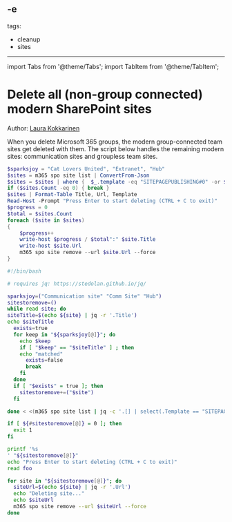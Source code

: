 -e <!-- DISCLAIMER: All secrets, passwords, and sensitive values in this document are examples only and not real credentials. -->
---
tags:
  - cleanup
  - sites
---

import Tabs from '@theme/Tabs';
import TabItem from '@theme/TabItem';

# Delete all (non-group connected) modern SharePoint sites

Author: [Laura Kokkarinen](https://laurakokkarinen.com/EXAMPLE_SECRET_VALUE_PLACEHOLDER/#EXAMPLE_SECRET_VALUE_PLACEHOLDER)

When you delete Microsoft 365 groups, the modern group-connected team sites get deleted with them. The script below handles the remaining modern sites: communication sites and groupless team sites.

<Tabs>
  <TabItem value="PowerShell">

  ```powershell
  $sparksjoy = "Cat Lovers United", "Extranet", "Hub"
  $sites = m365 spo site list | ConvertFrom-Json
  $sites = $sites | where {  $_.template -eq "SITEPAGEPUBLISHING#0" -or $_.template -eq "STS#3" -and -not ($sparksjoy -contains $_.Title)}
  if ($sites.Count -eq 0) { break }
  $sites | Format-Table Title, Url, Template
  Read-Host -Prompt "Press Enter to start deleting (CTRL + C to exit)"
  $progress = 0
  $total = $sites.Count
  foreach ($site in $sites)
  {
      $progress++
      write-host $progress / $total":" $site.Title
      write-host $site.Url
      m365 spo site remove --url $site.Url --force
  }
  ```

  </TabItem>
  <TabItem value="Bash">

  ```bash
  #!/bin/bash

  # requires jq: https://stedolan.github.io/jq/

  sparksjoy=("Communication site" "Comm Site" "Hub")
  sitestoremove=()
  while read site; do
  siteTitle=$(echo ${site} | jq -r '.Title')
  echo $siteTitle
    exists=true
    for keep in "${sparksjoy[@]}"; do
      echo $keep
      if [ "$keep" == "$siteTitle" ] ; then
      echo "matched"
        exists=false
        break
      fi
    done
    if [ "$exists" = true ]; then
      sitestoremove+=("$site")
    fi

  done < <(m365 spo site list | jq -c '.[] | select(.Template == "SITEPAGEPUBLISHING#0" or .Template == "STS#3")')

  if [ ${#sitestoremove[@]} = 0 ]; then
    exit 1
  fi

  printf '%s
' "${sitestoremove[@]}"
  echo "Press Enter to start deleting (CTRL + C to exit)"
  read foo

  for site in "${sitestoremove[@]}"; do
    siteUrl=$(echo ${site} | jq -r '.Url')
    echo "Deleting site..."
    echo $siteUrl
    m365 spo site remove --url $siteUrl --force
  done
  ```

  </TabItem>
</Tabs>
